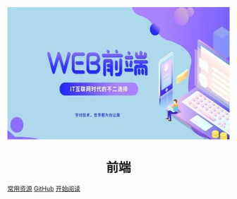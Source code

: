 <p align="center">
<img src="./docs/img/web.jpg" width="600" height="300"/>
</p>
<h1 align="center">前端</h1>

[常用资源](https://shimo.im/docs/MuiACIg1HlYfVxrj/)
[GitHub](https://github.com/ndxchen/chen)
[开始阅读](docs/a-1备战面试)




